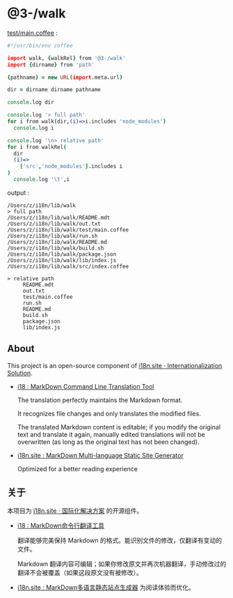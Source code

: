 # @3-/walk

[test/main.coffee](./test/main.coffee) :

```coffee
#!/usr/bin/env coffee

import walk, {walkRel} from '@3-/walk'
import {dirname} from 'path'

{pathname} = new URL(import.meta.url)

dir = dirname dirname pathname

console.log dir

console.log '> full path'
for i from walk(dir,(i)=>i.includes 'node_modules')
  console.log i

console.log '\n> relative path'
for i from walkRel(
  dir
  (i)=>
    ['src','node_modules'].includes i
)
  console.log '\t',i
```

output :

```
/Users/z/i18n/lib/walk
> full path
/Users/z/i18n/lib/walk/README.mdt
/Users/z/i18n/lib/walk/out.txt
/Users/z/i18n/lib/walk/test/main.coffee
/Users/z/i18n/lib/walk/run.sh
/Users/z/i18n/lib/walk/README.md
/Users/z/i18n/lib/walk/build.sh
/Users/z/i18n/lib/walk/package.json
/Users/z/i18n/lib/walk/lib/index.js
/Users/z/i18n/lib/walk/src/index.coffee

> relative path
	 README.mdt
	 out.txt
	 test/main.coffee
	 run.sh
	 README.md
	 build.sh
	 package.json
	 lib/index.js
```

## About

This project is an open-source component of [i18n.site ⋅ Internationalization Solution](https://i18n.site).

* [i18 : MarkDown Command Line Translation Tool](https://i18n.site/i18)

  The translation perfectly maintains the Markdown format.

  It recognizes file changes and only translates the modified files.

  The translated Markdown content is editable; if you modify the original text and translate it again, manually edited translations will not be overwritten (as long as the original text has not been changed).

* [i18n.site : MarkDown Multi-language Static Site Generator](https://i18n.site/i18n.site)

  Optimized for a better reading experience

## 关于

本项目为 [i18n.site ⋅ 国际化解决方案](https://i18n.site) 的开源组件。

* [i18 :  MarkDown命令行翻译工具](https://i18n.site/i18)

  翻译能够完美保持 Markdown 的格式。能识别文件的修改，仅翻译有变动的文件。

  Markdown 翻译内容可编辑；如果你修改原文并再次机器翻译，手动修改过的翻译不会被覆盖（如果这段原文没有被修改）。

* [i18n.site : MarkDown多语言静态站点生成器](https://i18n.site/i18n.site) 为阅读体验而优化。